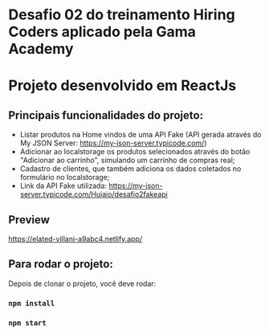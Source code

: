  
# Desafio 02 do treinamento Hiring Coders aplicado pela Gama Academy
# Projeto desenvolvido em ReactJs

## Principais funcionalidades do projeto:
- Listar produtos na Home vindos de uma API Fake (API gerada através do My JSON Server: https://my-json-server.typicode.com/)
- Adicionar ao localstorage os produtos selecionados através do botão "Adicionar ao carrinho", simulando um carrinho de compras real;
- Cadastro de clientes, que também adiciona os dados coletados no formulário no localstorage;
- Link da API Fake utilizada: https://my-json-server.typicode.com/Hujaio/desafio2fakeapi

## Preview
https://elated-villani-a9abc4.netlify.app/


## Para rodar o projeto:

Depois de clonar o projeto, você deve rodar:

### `npm install`
### `npm start`



